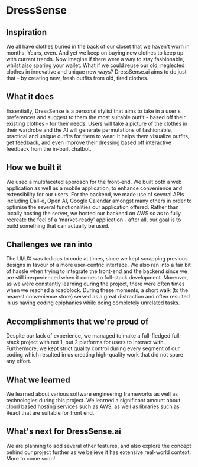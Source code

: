 # DressSense
## Inspiration
We all have clothes buried in the back of our closet that we haven't worn in months. Years, even. And yet we keep on buying new clothes to keep up with current trends. Now imagine if there were a way to stay fashionable, whilst also sparing your wallet. What if we could reuse our old, neglected clothes in innovative and unique new ways? DressSense.ai aims to do just that - by creating new, fresh outfits from old, tired clothes.
## What it does
Essentially, DressSense is a personal stylist that aims to take in a user's preferences and suggest to them the most suitable outfit - based off their existing clothes - for their needs. Users will take a picture of the clothes in their wardrobe and the AI will generate permutations of fashionable, practical and unique outfits for them to wear. It helps them visualize outfits, get feedback, and even improve their dressing based off interactive feedback from the in-built chatbot.
## How we built it
We used a multifaceted approach for the front-end. We built both a web application as well as a mobile application, to enhance convenience and extensibility for our users. For the backend, we made use of several APIs including Dall-e, Open AI, Google Calendar amongst many others in order to optimise the several functionalities our application offered. Rather than locally hosting the server, we hosted our backend on AWS so as to fully recreate the feel of a 'market-ready' application - after all, our goal is to build something that can actually be used.
## Challenges we ran into
The UI/UX was tedious to code at times, since we kept scrapping previous designs in favour of a more user-centric interface.  We also ran into a fair bit of hassle when trying to integrate the front-end and the backend since we are still inexperienced when it comes to full-stack development. Moreover, as we were constantly learning during the project, there were often times when we reached a roadblock. During these moments, a short walk (to the nearest convenience store) served as a great distraction and often resulted in us having coding epiphanies while doing completely unrelated tasks. 
## Accomplishments that we're proud of
Despite our lack of experience, we managed to make a full-fledged full-stack project with not 1, but 2 platforms for users to interact with. Furthermore, we kept strict quality control during every segment of our coding which resulted in us creating high-quality work that did not spare any effort.
## What we learned
We learned about various software engineering frameworks as well as technologies during this project. We learned a significant amount about cloud based hosting services such as AWS, as well as libraries such as React that are suitable for front end.
## What's next for DressSense.ai
We are planning to add several other features, and also explore the concept behind our project further as we believe it has extensive real-world context. More to come soon!
